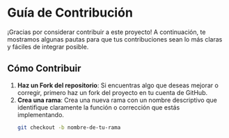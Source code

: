 # Guía de Contribución

¡Gracias por considerar contribuir a este proyecto! A continuación, te mostramos algunas pautas para que tus contribuciones sean lo más claras y fáciles de integrar posible.

## Cómo Contribuir

1. **Haz un Fork del repositorio**: Si encuentras algo que deseas mejorar o corregir, primero haz un fork del proyecto en tu cuenta de GitHub.
2. **Crea una rama**: Crea una nueva rama con un nombre descriptivo que identifique claramente la función o corrección que estás implementando.
   ```bash
   git checkout -b nombre-de-tu-rama
